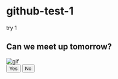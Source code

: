 # github-test-1
try 1
<!DOCTYPE html>
<html lang="en">
<head>
    <meta charset="UTF-8">
    <meta name="viewport" content="width=device-width, initial-scale=1.0">
    <title>message for you</title>
    <link rel="stylesheet" href="style.css"/>
</head>
<body>
    <div class="wrapper">
        <h2 class="question">Can we meet up tomorrow?</h2>
        <img class="gif" alt="gif" src="https://media.giphy.com/media/v1.Y2lkPTc5MGI3NjExN253cW1qcjVsdnc4eHltcnNrbzIwaGVpcmhsaWhzNWdiN3g0ZW0yOCZlcD12MV9pbnRlcm5hbF9naWZfYnlfaWQmY3Q9Zw/RAN42LOnCrB8MZHLHa/giphy.gif"/>
        <div class="btn-group">
            <button class="maybe-btn">Yes</button>
            <button class="yes-btn">No</button>
        </div>
    </div>
    <script src="script.js"></script>
</body>
</html>
